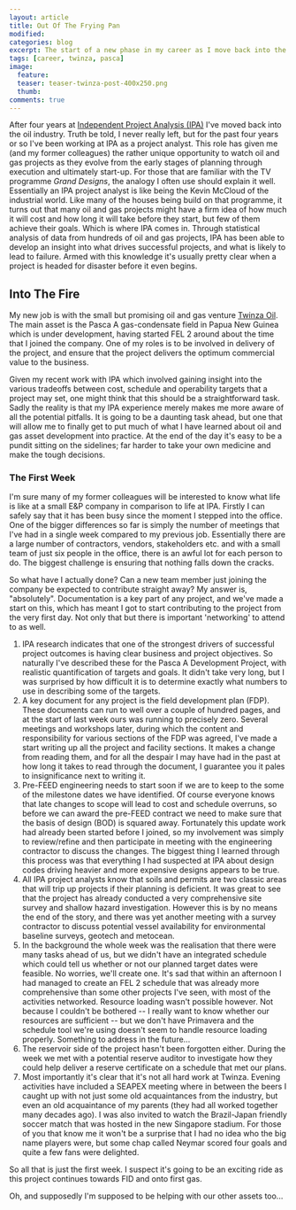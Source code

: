 ```yaml
---
layout: article
title: Out Of The Frying Pan
modified:
categories: blog
excerpt: The start of a new phase in my career as I move back into the oil industry after a brief spell in consulting.
tags: [career, twinza, pasca]
image:
  feature:
  teaser: teaser-twinza-post-400x250.png
  thumb:
comments: true
---
```


After four years at [Independent Project Analysis (IPA)](www.ipaglobal.com) I've moved back into the oil industry. Truth be told, I never really left, but for the past four years or so I've been working at IPA as a project analyst. This role has given me (and my former colleagues) the rather unique opportunity to watch oil and gas projects as they evolve from the early stages of planning through execution and ultimately start-up. For those that are familiar with the TV programme _Grand Designs_, the analogy I often use should explain it well. Essentially an IPA project analyst is like being the Kevin McCloud of the industrial world. Like many of the houses being build on that programme, it turns out that many oil and gas projects might have a firm idea of how much it will cost and how long it will take before they start, but few of them achieve their goals. Which is where IPA comes in. Through statistical analysis of data from hundreds of oil and gas projects, IPA has been able to develop an insight into what drives successful projects, and what is likely to lead to failure. Armed with this knowledge it's usually pretty clear when a project is headed for disaster before it even begins.

## Into The Fire

My new job is with the small but promising oil and gas venture [Twinza Oil](www.twinzaoil.com). The main asset is the Pasca A gas-condensate field in Papua New Guinea which is under development, having started FEL 2 around about the time that I joined the company. One of my roles is to be involved in delivery of the project, and ensure that the project delivers the optimum commercial value to the business.

Given my recent work with IPA which involved gaining insight into the various tradeoffs between cost, schedule and operability targets that a project may set, one might think that this should be a straightforward task. Sadly the reality is that my IPA experience merely makes me more aware of all the potential pitfalls. It is going to be a daunting task ahead, but one that will allow me to finally get to put much of what I have learned about oil and gas asset development into practice. At the end of the day it's easy to be a pundit sitting on the sidelines; far harder to take your own medicine and make the tough decisions.

### The First Week

I'm sure many of my former colleagues will be interested to know what life is like at a small E&P company in comparison to life at IPA. Firstly I can safely say that it has been busy since the moment I stepped into the office. One of the bigger differences so far is simply the number of meetings that I've had in a single week compared to my previous job. Essentially there are a large number of contractors, vendors, stakeholders etc. and with a small team of just six people in the office, there is an awful lot for each person to do. The biggest challenge is ensuring that nothing falls down the cracks.

So what have I actually done? Can a new team member just joining the company be expected to contribute straight away? My answer is, "absolutely". Documentation is a key part of any project, and we've made a start on this, which has meant I got to start contributing to the project from the very first day. Not only that but there is important 'networking' to attend to as well.

1. IPA research indicates that one of the strongest drivers of successful project outcomes is having clear business and project objectives. So naturally I've described these for the Pasca A Development Project, with realistic quantification of targets and goals. It didn't take very long, but I was surprised by how difficult it is to determine exactly what numbers to use in describing some of the targets.
2. A key document for any project is the field development plan (FDP). These documents can run to well over a couple of hundred pages, and at the start of last week ours was running to precisely zero. Several meetings and workshops later, during which the content and responsibility for various sections of the FDP was agreed, I've made a start writing up all the project and facility sections. It makes a change from reading them, and for all the despair I may have had in the past at how long it takes to read through the document, I guarantee you it pales to insignificance next to writing it.
3. Pre-FEED engineering needs to start soon if we are to keep to the some of the milestone dates we have identified. Of course everyone knows that late changes to scope will lead to cost and schedule overruns, so before we can award the pre-FEED contract we need to make sure that the basis of design (BOD) is squared away. Fortunately this update work had already been started before I joined, so my involvement was simply to review/refine and then participate in meeting with the engineering contractor to discuss the changes. The biggest thing I learned through this process was that everything I had suspected at IPA about design codes driving heavier and more expensive designs appears to be true.
4. All IPA project analysts know that soils and permits are two classic areas that will trip up projects if their planning is deficient. It was great to see that the project has already conducted a very comprehensive site survey and shallow hazard investigation. However this is by no means the end of the story, and there was yet another meeting with a survey contractor to discuss potential vessel availability for environmental baseline surveys, geotech and metocean.
5. In the background the whole week was the realisation that there were many tasks ahead of us, but we didn't have an integrated schedule which could tell us whether or not our planned target dates were feasible. No worries, we'll create one. It's sad that within an afternoon I had managed to create an FEL 2 schedule that was already more comprehensive than some other projects I've seen, with most of the activities networked. Resource loading wasn't possible however. Not because I couldn't be bothered -- I really want to know whether our resources are sufficient -- but we don't have Primavera and the schedule tool we're using doesn't seem to handle resource loading properly. Something to address in the future...
6. The reservoir side of the project hasn't been forgotten either. During the week we met with a potential reserve auditor to investigate how they could help deliver a reserve certificate on a schedule that met our plans.
7. Most importantly it's clear that it's not all hard work at Twinza. Evening activities have included a SEAPEX meeting where in between the beers I caught up with not just some old acquaintances from the industry, but even an old acquaintance of my parents (they had all worked together many decades ago). I was also invited to watch the Brazil-Japan friendly soccer match that was hosted in the new Singapore stadium. For those of you that know me it won't be a surprise that I had no idea who the big name players were, but some chap called Neymar scored four goals and quite a few fans were delighted.

So all that is just the first week. I suspect it's going to be an exciting ride as this project continues towards FID and onto first gas.

Oh, and supposedly I'm supposed to be helping with our other assets too...